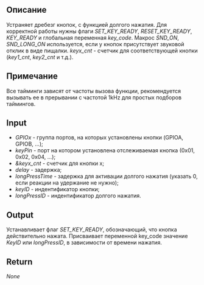## Описание
Устраняет дребезг кнопок, с функцией долгого нажатия. Для корректной работы нужны флаги *SET_KEY_READY*, *RESET_KEY_READY*, *KEY_READY* и глобальная переменная *key_code*. Макрос *SND_ON*, *SND_LONG_ON* используется, если у кнопок присутствует звуковой отклик в виде пищалки. *keyx_cnt* - счетчик для соответствующей кнопки (*key1_cnt*, *key2_cnt* и т.д.).
## Примечание
Все тайминги зависят от частоты вызова функции, рекомендуется вызывать ее в прерывании с частотой 1kHz для простых подборов таймингов.
## Input
- *GPIOx* - группа портов, на которых установлены кнопки (GPIOA, GPIOB, ...);
- *keyPin* - порт на котором установлена отслеживаемая кнопка (0x01, 0x02, 0x04, ...);
- *&keyx_cnt* - счетчик для кнопки x;
- *delay* - задержка;
- *longPressTime* - задержка для активации долгого нажатия (указать 0, если реакции на удержание не нужно);
- *keyID* - индентификатор кнопки;
- *longPressID* - индентификатор долгого нажатия.

## Output
Устанавливает флаг *SET_KEY_READY*, обозначающий, что кнопка действительно нажата. Присваивает переменной key_code значение *KeyID* или *longPressID*, в зависимости от времени нажатия.

## Return
*None*
